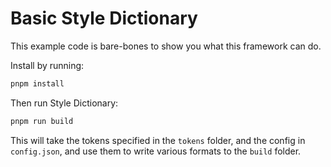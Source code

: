 # Basic Style Dictionary

This example code is bare-bones to show you what this framework can do.

Install by running:

```sh
pnpm install
```

Then run Style Dictionary:

```sh
pnpm run build
```

This will take the tokens specified in the `tokens` folder, and the config in `config.json`, and use them to write various formats to the `build` folder.
